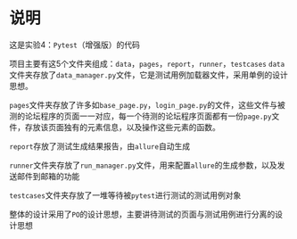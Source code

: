 # 说明

这是实验4：`Pytest`（增强版）的代码

项目主要有这5个文件夹组成：`data`，`pages`，`report`，`runner`，`testcases`
`data`文件夹存放了`data_manager.py`文件，它是测试用例加载器文件，采用单例的设计思想。

`pages`文件夹存放了许多如`base_page.py`，`login_page.py`的文件，这些文件与被测的论坛程序的页面一一对应，每一个待测的论坛程序页面都有一份`page.py`文件，存放该页面独有的元素信息，以及操作这些元素的函数。

`report`存放了测试生成结果报告，由`allure`自动生成

`runner`文件夹存放了`run_manager.py`文件，用来配置`allure`的生成参数，以及发送邮件到邮箱的功能

`testcases`文件夹存放了一堆等待被`pytest`进行测试的测试用例对象

整体的设计采用了`PO`的设计思想，主要讲待测试的页面与测试用例进行分离的设计思想